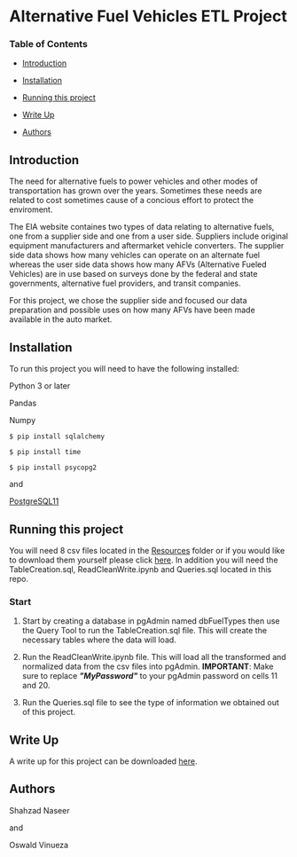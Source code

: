 # Alternative Fuel Vehicles ETL Project

### Table of Contents
* [Introduction](#Introduction)

* [Installation](#Installation)

* [Running this project](#Running-this-project)

* [Write Up](#Write-Up)

* [Authors](Authors)



## Introduction
The need for alternative fuels to power vehicles and other modes of transportation has grown over the years. Sometimes these needs are related to cost sometimes cause of a concious effort to protect the enviroment. 

The EIA website containes two types of data relating to alternative fuels, one from a supplier side and one from a user side. Suppliers include original equipment manufacturers and aftermarket vehicle converters. The supplier side data shows how many vehicles can operate on an alternate fuel whereas the user side data shows how many AFVs (Alternative Fueled Vehicles) are in use based on surveys done by the federal and state governments, alternative fuel providers, and transit companies. 

For this project, we chose the supplier side and focused our data preparation and possible uses on how many AFVs have been made available in the auto market. 

## Installation
To run this project you will need to have the following installed:

Python 3 or later

Pandas

Numpy

`$ pip install sqlalchemy`

`$ pip install time`

`$ pip install psycopg2`

and 

[PostgreSQL11](https://www.postgresql.org/download/)

## Running this project
You will need 8 csv files located in the [Resources](https://github.com/ovinueza/ETL_Project/tree/master/Resources) folder or if you would like to download them yourself please click [here](https://www.eia.gov/renewable/afv/supply.php?fs=a&sfueltype=CNG).
In addition you will need the TableCreation.sql, ReadCleanWrite.ipynb and Queries.sql located in this repo.

### Start
1. Start by creating a database in pgAdmin named dbFuelTypes then use the Query Tool to run the TableCreation.sql file. This will create the necessary tables where the data will load.

2. Run the ReadCleanWrite.ipynb file. This will load all the transformed and normalized data from the csv files into pgAdmin. **IMPORTANT**: Make sure to replace ***"MyPassword"*** to your pgAdmin password on cells 11 and 20.

3. Run the Queries.sql file to see the type of information we obtained out of this project.

## Write Up
A write up for this project can be downloaded [here](https://github.com/ovinueza/ETL_Project/blob/master/ETL%20Writeup.docx).

## Authors

Shahzad Naseer

and 

Oswald Vinueza











